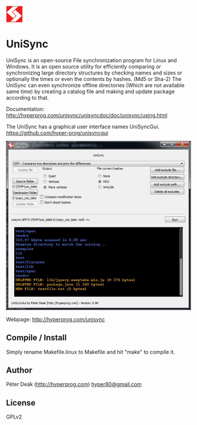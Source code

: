 ![Unisync logo](https://raw.githubusercontent.com/hyper-prog/unisync/master/doc/docimg/icon.png)

UniSync
=======

 UniSync is an open-source File synchronization 
 program for Linux and Windows. It is an open source utility 
 for efficiently comparing or synchronizing large
 directory structures by checking names and sizes or optionally
 the times or even the contents by hashes. (Md5 or Sha-2)
 The UniSync can even synchronize offline directories 
 (Which are not available same time) by creating a catalog file
 and making and update package according to that.

 Documentation: http://hyperprog.com/unisync/unisyncdoc/doc/unisync/using.html

 The UniSync has a graphical user interface names UniSyncGui.
 https://github.com/hyper-prog/unisyncgui
 
 ![UnisyncGui](https://raw.githubusercontent.com/hyper-prog/unisync/master/doc/docimg/unisync_gui.jpg)
 

Webpage: http://hyperprog.com/unisync

Compile / Install
-----------------

 Simply rename Makefile.linux to Makefile and hit "make" to compile it.

Author
------
 Péter Deák (http://hyperprog.com) hyper80@gmail.com

License
-------
 GPLv2